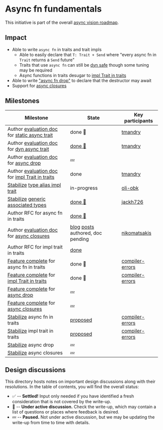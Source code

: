 # Async fn fundamentals

This initiative is part of the overall [async vision roadmap](https://rust-lang.github.io/wg-async-foundations/vision/roadmap.html).

## Impact

* Able to write `async fn` in traits and trait impls
    * Able to easily declare that `T: Trait + Send` where "every async fn in `Trait` returns a `Send` future"
    * Traits that use `async fn` can still be [dyn safe](./design-discussions/dyn_async_trait.md) though some tuning may be required
    * Async functions in traits desugar to [impl Trait in traits]
* Able to write ["async fn drop"][async drop] to declare that the destructor may await
* Support for [async closures]

## Milestones

| Milestone | State | Key participants |
| --- | --- | --- |
| Author [evaluation doc] for [static async trait] | done 🎉 | [tmandry]
| Author [evaluation doc] for [dyn async trait]  | [done 🎉](https://rust-lang.github.io/async-fundamentals-initiative/evaluation/challenges/dyn_traits.html) | [tmandry]
| Author [evaluation doc] for [async drop] | 💤 |
| Author [evaluation doc] for [impl Trait in traits]  | done | [tmandry]
| [Stabilize] [type alias impl trait] | in-progress | [oli-obk]
| [Stabilize] [generic associated types] | [done 🎉](https://github.com/rust-lang/rust/pull/96709) | [jackh726]
| Author RFC for async fn in traits  | [done 🎉](https://github.com/rust-lang/rfcs/pull/3185) |
| Author [evaluation doc] for [async closures]  | [blog](https://smallcultfollowing.com/babysteps/blog/2023/03/29/thoughts-on-async-closures/) [posts](https://smallcultfollowing.com/babysteps/blog/2023/05/09/giving-lending-and-async-closures/) authored, doc pending | [nikomatsakis] |
| Author RFC for impl trait in traits  | [done](https://github.com/rust-lang/rfcs/pull/3425) |
| [Feature complete] for async fn in traits | done 🎉 | [compiler-errors] |
| [Feature complete] for [impl Trait in traits] | done 🎉 | [compiler-errors] |
| [Feature complete] for [async drop] | 💤 |
| [Feature complete] for [async closures] | 💤 |
| [Stabilize] async fn in traits | [proposed](https://github.com/rust-lang/rust/pull/115822) | [compiler-errors] |
| [Stabilize] impl trait in traits | [proposed](https://github.com/rust-lang/rust/pull/115822) | [compiler-errors] |
| [Stabilize] async drop | 💤 |
| [Stabilize] async closures | 💤 |

## Design discussions

This directory hosts notes on important design discussions along with their resolutions.
In the table of contents, you will find the overall status:

* ✅ -- **Settled!** Input only needed if you have identified a fresh consideration that is not covered by the write-up.
* 💬 -- **Under active discussion.** Check the write-up, which may contain a list of questions or places where feedback is desired.
* 💤 -- **Paused.** Not under active discussion, but we may be updating the write-up from time to time with details.

[nikomatsakis]: https://github.com/nikomatsakis/
[oli-obk]: https://github.com/oli-obk/
[jackh726]: https://github.com/jackh726/
[tmandry]: https://github.com/tmandry/
[compiler-errors]: https://github.com/compiler-errors/
[async drop]: ./design-discussions/async_drop.md
[async closures]: ./design-discussions/async_closures.md
[impl Trait in traits]: ./design-discussions/impl_trait_in_traits.md
[type alias impl trait]: https://github.com/rust-lang/rust/issues/63063
[generic associated types]: https://github.com/rust-lang/generic-associated-types-initiative
[static async trait]: ./design-discussions/static_async_trait.md
[dyn async trait]: ./design-discussions/dyn_async_trait.md

[evaluation doc]: https://rust-lang.github.io/wg-async-foundations/vision/how_to_vision/evaluations.html
[stabilize]: https://lang-team.rust-lang.org/initiatives/process/stages/stabilized.html
[feature complete]: https://lang-team.rust-lang.org/initiatives/process/stages/feature_complete.html
